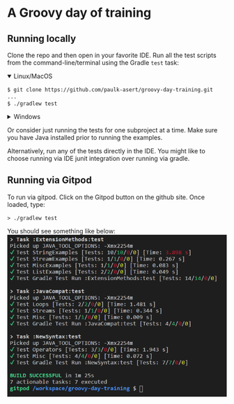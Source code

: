 # A Groovy day of training

## Running locally

Clone the repo and then open in your favorite IDE.
Run all the test scripts from the command-line/terminal using the Gradle `test` task:

<details open>
<summary>Linux/MacOS</summary>

```
$ git clone https://github.com/paulk-asert/groovy-day-training.git
...
$ ./gradlew test
```
</details>
<details>
<summary>Windows</summary>

```
> https://github.com/paulk-asert/groovy-day-training.git
...
> gradlew test
```
</details>

Or consider just running the tests for one subproject at a time.
Make sure you have Java installed prior to running the examples.

Alternatively, run any of the tests directly in the IDE. You might like
to choose running via IDE junit integration over running via gradle.

## Running via Gitpod

To run via gitpod. Click on the Gitpod button on the github site.
Once loaded, type:

```
> ./gradlew test
```

You should see something like below:
![Gitpod result](docs/gitpod.png)
